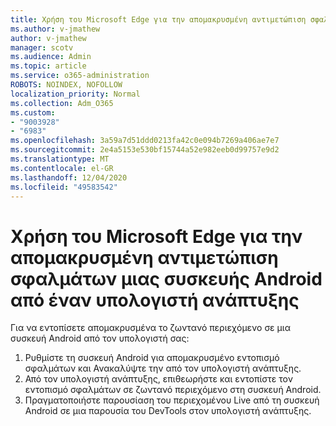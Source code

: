 ```yaml
---
title: Χρήση του Microsoft Edge για την απομακρυσμένη αντιμετώπιση σφαλμάτων μιας συσκευής Android από έναν υπολογιστή ανάπτυξης
ms.author: v-jmathew
author: v-jmathew
manager: scotv
ms.audience: Admin
ms.topic: article
ms.service: o365-administration
ROBOTS: NOINDEX, NOFOLLOW
localization_priority: Normal
ms.collection: Adm_O365
ms.custom:
- "9003928"
- "6983"
ms.openlocfilehash: 3a59a7d51ddd0213fa42c0e094b7269a406ae7e7
ms.sourcegitcommit: 2e4a5153e530bf15744a52e982eeb0d99757e9d2
ms.translationtype: MT
ms.contentlocale: el-GR
ms.lasthandoff: 12/04/2020
ms.locfileid: "49583542"
---
```

# <a name="use-microsoft-edge-to-remotely-debug-an-android-device-from-a-development-computer"></a>Χρήση του Microsoft Edge για την απομακρυσμένη αντιμετώπιση σφαλμάτων μιας συσκευής Android από έναν υπολογιστή ανάπτυξης

Για να εντοπίσετε απομακρυσμένα το ζωντανό περιεχόμενο σε μια συσκευή Android από τον υπολογιστή σας:

1. Ρυθμίστε τη συσκευή Android για απομακρυσμένο εντοπισμό σφαλμάτων και Ανακαλύψτε την από τον υπολογιστή ανάπτυξης.
2. Από τον υπολογιστή ανάπτυξης, επιθεωρήστε και εντοπίστε τον εντοπισμό σφαλμάτων σε ζωντανό περιεχόμενο στη συσκευή Android.
3. Πραγματοποιήστε παρουσίαση του περιεχομένου Live από τη συσκευή Android σε μια παρουσία του DevTools στον υπολογιστή ανάπτυξης.
